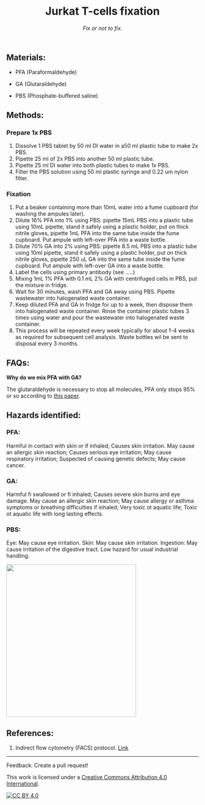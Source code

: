 <header>

<!--
  <<< Author notes: Course header >>>
  Include a 1280×640 image, course title in sentence case, and a concise description in emphasis.
  In your repository settings: enable template repository, add your 1280×640 social image, auto delete head branches.
  Add your open source license, GitHub uses MIT license.
-->

# Jurkat T-cells fixation

_Fix or not to fix._

</header>

<!--
  <<< Author notes: Step 1 >>>
  Choose 3-5 steps for your course.
  The first step is always the hardest, so pick something easy!
  Link to docs.github.com for further explanations.
  Encourage users to open new tabs for steps!
-->

## Materials:
- PFA (Paraformaldehyde)

- GA (Glutaraldehyde)

- PBS (Phosphate-buffered saline)

## Methods:
### Prepare 1x PBS
1. Dissolve 1 PBS tablet by 50 ml DI water in a50 ml plastic tube to make 2x PBS.
2. Pipette 25 ml of 2x PBS into another 50 ml plastic tube.
3. Pipette 25 ml DI water into both plastic tubes to make 1x PBS.
4. Filter the PBS solution using 50 ml plastic syringe and 0.22 um nylon filter.

### Fixation
1. Put a beaker containing more than 10mL water into a fume cupboard (for washing the ampules later).
2. Dilute 16% PFA into 1% using PBS: pipette 15mL PBS into a plastic tube using 10mL pipette, stand it safely using a plastic holder, put on thick nitrile gloves, pipette 1mL PFA into the same tube inside the fume cupboard. Put ampule with left-over PFA into a waste bottle. 
3. Dilute 70% GA into 2% using PBS: pipette 8.5 mL PBS into a plastic tube using 10ml pipette, stand it safely using a plastic holder, put on thick nitrile gloves, pipette 250 uL GA into the same tube inside the fume cupboard. Put ampule with left-over GA into a waste bottle.
4. Label the cells using primary antibody (see .....)
5. Mixing 1mL 1% PFA with 0.1 mL 2% GA with centrifuged cells in PBS, put the mixture in fridge.
6. Wait for 30 minutes, wash PFA and GA away using PBS. Pipette wastewater into halogenated waste container.
7. Keep diluted PFA and GA in fridge for up to a week, then dispose them into halogenated waste container. Rinse the container plastic tubes 3 times using water and pour the wastewater into halogenated waste
container.
8. This process will be repeated every week typically for about 1-4 weeks as required for subsequent cell analysis. Waste bottles wil be sent to disposal every 3 months.
 
## FAQs: 
**Why do we mix PFA with GA?**

The glutaraldehyde is necessary to stop all molecules, PFA only stops 95% or so according to [this paper](https://journals.biologists.com/bio/article/5/9/1343/1227/Critical-importance-of-appropriate-fixation).

## Hazards identified:

### PFA:
Harmful in contact with skin or if inhaled; Causes skin irritation.
May cause an allergic skin reaction;
Causes serious eye irritation; May cause respiratory irritation;
Suspected of causing genetic defects; May cause cancer.

### GA:
Harmful fi swallowed or fi inhaled;
Causes severe skin burns and eye damage.
May cause an allergic skin reaction;
May cause allergy or asthma symptoms or breathing difficulties if inhaled; Very toxic ot aquatic life;
Toxic ot aquatic life with long lasting effects.

### PBS:
Eye: May cause eye irritation.
Skin: May cause skin irritation.
Ingestion: May cause irritation of the digestive tract. Low hazard for usual industrial handling.

<img src="https://github.com/astormic/PFA_Ampule/blob/main/Centrifuge.jpg" width="340" height="400">

## References:
1. Indirect flow cytometry (FACS) protocol. [Link](https://docs.abcam.com/pdf/protocols/Indirect_flow_cytometry-(FACS)_protocol.pdf)

<footer>

<!--
  <<< Author notes: Footer >>>
  Add a link to get support, GitHub status page, code of conduct, license link.
-->

---

Feedback: Create a pull request!

This work is licensed under a
[Creative Commons Attribution 4.0 International][cc-by].

[![CC BY 4.0][cc-by-image]][cc-by]

[cc-by]: https://creativecommons.org/licenses/by/4.0/
[cc-by-image]: https://i.creativecommons.org/l/by/4.0/88x31.png
[cc-by-shield]: https://img.shields.io/badge/License-CC%20BY%204.0-lightgrey.svg

</footer>

